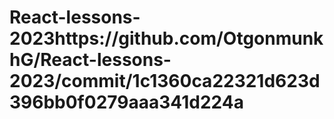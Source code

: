 # React-lessons-2023https://github.com/OtgonmunkhG/React-lessons-2023/commit/1c1360ca22321d623d396bb0f0279aaa341d224a
